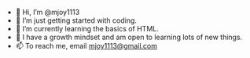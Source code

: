 - 👋 Hi, I’m @mjoy1113
- 👀 I’m just getting started with coding.
- 🌱 I’m currently learning the basics of HTML.
- 💞️ I have a growth mindset and am open to learning lots of new things.
- 📫 To reach me, email mjoy1113@gmail.com

<!---
mjoy1113/mjoy1113 is a ✨ special ✨ repository because its `README.md` (this file) appears on your GitHub profile.
You can click the Preview link to take a look at your changes.
--->
